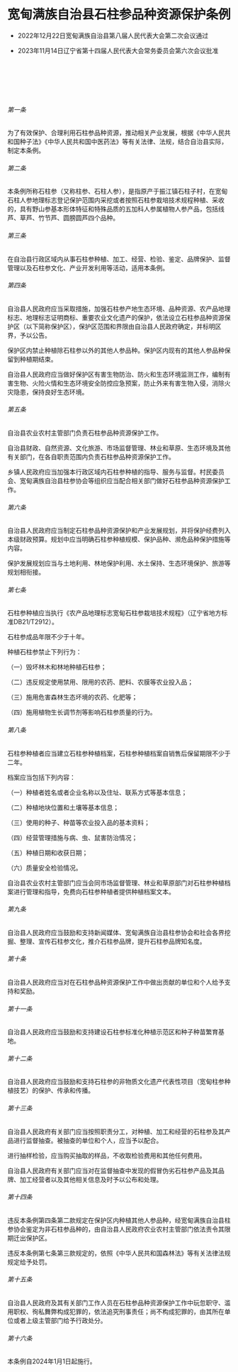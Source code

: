 # 宽甸满族自治县石柱参品种资源保护条例

- 2022年12月22日宽甸满族自治县第八届人民代表大会第二次会议通过

- 2023年11月14日辽宁省第十四届人民代表大会常务委员会第六次会议批准

<!-- INFO END -->

​

​

​

###### 第一条

为了有效保护、合理利用石柱参品种资源，推动相关产业发展，根据《中华人民共和国种子法》《中华人民共和国中医药法》等有关法律、法规，结合自治县实际，制定本条例。

###### 第二条

本条例所称石柱参（又称柱参、石柱人参），是指原产于振江镇石柱子村，在宽甸石柱人参地理标志登记保护范围内采挖或者按照石柱参栽培技术规程种植、采收的，具有野山参基本形体特征和特殊品质的五加科人参属植物人参产品，包括线芦、草芦、竹节芦、圆膀圆芦四个品种。

###### 第三条

在自治县行政区域内从事石柱参种植、加工、经营、检验、鉴定、品牌保护、监督管理以及石柱参文化、产业开发利用等活动，适用本条例。

###### 第四条

自治县人民政府应当采取措施，加强石柱参产地生态环境、品种资源、农产品地理标志、地理标志证明商标、重要农业文化遗产的保护，依法设立石柱参品种资源保护区（以下简称保护区），保护区范围和界限由自治县人民政府确定，并标明区界，予以公告。

保护区内禁止种植除石柱参以外的其他人参品种。保护区内现有的其他人参品种保留到种植期结束。

自治县人民政府应当做好保护区有害生物防治、防火和生态环境监测工作，编制有害生物、火险火情和生态环境安全防控应急预案，防止外来有害生物入侵，消除火灾隐患，保持良好生态环境。

###### 第五条

自治县农业农村主管部门负责石柱参品种资源保护工作。

自治县财政、自然资源、文化旅游、市场监督管理、林业和草原、生态环境及其他有关部门，在各自职责范围内负责石柱参品种资源保护工作。

乡镇人民政府应当加强本行政区域内石柱参种植的指导、服务与监督。村民委员会、宽甸满族自治县柱参协会等组织应当配合相关部门做好石柱参品种资源保护工作。

###### 第六条

自治县人民政府应当制定石柱参品种资源保护和产业发展规划，并将保护经费列入本级财政预算。规划中应当明确石柱参种植规模、保护品种、濒危品种保护措施等内容。

保护发展规划应当与土地利用、林地保护利用、水土保持、生态环境保护、旅游等规划相衔接。

###### 第七条

石柱参种植应当执行《农产品地理标志宽甸石柱参栽培技术规程》（辽宁省地方标准DB21/T2912）。

石柱参成品年限不少于十年。

种植石柱参禁止下列行为：

（一）毁坏林木和林地种植石柱参；

（二）违反规定使用禁用、限用的农药、肥料、农膜等农业投入品；

（三）施用危害森林生态坏境的农药、化肥等；

（四）施用植物生长调节剂等影响石柱参质量的行为。

###### 第八条

石柱参种植者应当建立石柱参种植档案，石柱参种植档案自销售后保留期限不少于二年。

档案应当包括下列内容：

（一）种植者姓名或者企业名称以及住址、联系方式等基本信息；

（二）种植地块位置和土壤等基本信息；

（三）使用的种子、种苗等农业投入品的基本资料；

（四）经营管理措施与病、虫、鼠害防治情况；

（五）种植日期和收获日期；

（六）质量安全检验情况。

自治县农业农村主管部门应当会同市场监督管理、林业和草原部门对石柱参种植档案进行管理和指导，免费向石柱参种植者提供种植档案文本。

###### 第九条

自治县人民政府应当鼓励和支持新闻媒体、宽甸满族自治县柱参协会和社会各界挖掘、整理、宣传石柱参文化，推介石柱参品牌，提升石柱参品牌知名度。

###### 第十条

自治县人民政府应当对在石柱参品种资源保护工作中做出贡献的单位和个人给予支持和奖励。

###### 第十一条

自治县人民政府应当鼓励和支持建设石柱参标准化种植示范区和种子种苗繁育基地。

###### 第十二条

自治县人民政府应当鼓励和支持石柱参的非物质文化遗产代表性项目（宽甸柱参种植技艺）的保护、传承和传播。

###### 第十三条

自治县人民政府有关部门应当按照职责分工，对种植、加工和经营的石柱参及其产品进行监督抽查。被抽查的单位和个人，应当予以配合。

进行抽样检验，应当购买抽取的样品，不收取检验费用和其他任何费用。

自治县人民政府有关部门应当对在监督抽查中发现的假冒伪劣石柱参产品及其品牌、加工经营者以及其他相关信息及时予以公布和处理。

###### 第十四条

违反本条例第四条第二款规定在保护区内种植其他人参品种，经宽甸满族自治县柱参协会鉴定为非石柱参品种的，由自治县人民政府农业农村主管部门依法责令其限期迁出保护区。

违反本条例第七条第三款规定的，依照《中华人民共和国森林法》等有关法律法规规定给予处罚。

###### 第十五条

自治县人民政府及其有关部门工作人员在石柱参品种资源保护工作中玩忽职守、滥用职权、徇私舞弊构成犯罪的，依法追究刑事责任；尚不构成犯罪的，由其所在单位或者上级主管部门给予行政处分。

###### 第十六条

本条例自2024年1月1日起施行。
